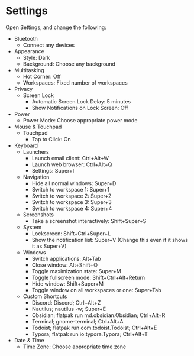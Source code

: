 # Settings

Open Settings, and change the following:

- Bluetooth
	- Connect any devices
- Appearance
	- Style: Dark
	- Background: Choose any background
- Multitasking
	- Hot Corner: Off
	- Workspaces: Fixed number of workspaces
- Privacy
	- Screen Lock
		- Automatic Screen Lock Delay: 5 minutes
		- Show Notifications on Lock Screen: Off
- Power
	- Power Mode: Choose appropriate power mode
- Mouse & Touchpad
	- Touchpad
		- Tap to Click: On
- Keyboard
	- Launchers
		- Launch email client: Ctrl+Alt+W
		- Launch web browser: Ctrl+Alt+Q
		- Settings: Super+I
	- Navigation
		- Hide all normal windows: Super+D
		- Switch to workspace 1: Super+1
		- Switch to workspace 2: Super+2
		- Switch to workspace 3: Super+3
		- Switch to workspace 4: Super+4
	- Screenshots
		- Take a screenshot interactively: Shift+Super+S
	- System
		- Lockscreen: Shift+Ctrl+Super+L
		- Show the notification list: Super+V (Change this even if it shows it as Super+V)
	- Windows
		- Switch applications: Alt+Tab
		- Close window: Alt+Shift+Q
		- Toggle maximization state: Super+M
		- Toggle fullscreen mode: Shift+Ctrl+Alt+Return
		- Hide window: Shift+Super+M
		- Toggle window on all workspaces or one: Super+Tab
	- Custom Shortcuts
		- Discord: Discord; Ctrl+Alt+Z
		- Nautilus; nautilus -w; Super+E
		- Obsidian; flatpak run md.obsidian.Obsidian; Ctrl+Alt+R
		- Terminal; gnome-terminal; Ctrl+Alt+A
		- Todoist; flatpak run com.todoist.Todoist; Ctrl+Alt+E
		- Typora; flatpak run io.typora.Typora; Ctrl+Alt+T
- Date & Time
	- Time Zone: Choose appropriate time zone
